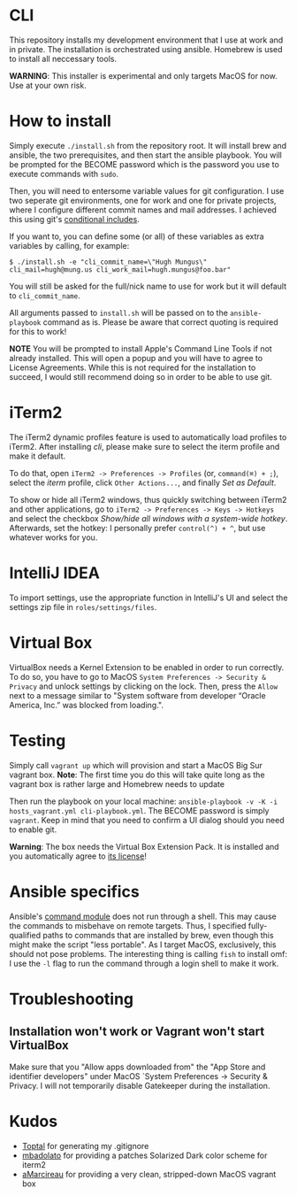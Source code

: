 # CLI

This repository installs my development environment that I use at work and in private.
The installation is orchestrated using ansible.
Homebrew is used to install all neccessary tools.

**WARNING**: This installer is experimental and only targets MacOS for now.
Use at your own risk.

# How to install

Simply execute `./install.sh` from the repository root.
It will install brew and ansible, the two prerequisites, and then start the ansible playbook.
You will be prompted for the BECOME password which is the password you use to execute commands with `sudo`.

Then, you will need to entersome variable values for git configuration.
I use two seperate git environments, one for work and one for private projects, where I configure different commit names and mail addresses.
I achieved this using git's [conditional includes](https://git-scm.com/docs/git-config#_conditional_includes).

If you want to, you can define some (or all) of these variables as extra variables by calling, for example:

```shell
$ ./install.sh -e "cli_commit_name=\"Hugh Mungus\" cli_mail=hugh@mung.us cli_work_mail=hugh.mungus@foo.bar"
```

You will still be asked for the full/nick name to use for work but it will default to `cli_commit_name`.

All arguments passed to `install.sh` will be passed on to the `ansible-playbook` command as is.
Please be aware that correct quoting is required for this to work!

**NOTE** You will be prompted to install Apple's Command Line Tools if not already installed.
This will open a popup and you will have to agree to License Agreements.
While this is not required for the installation to succeed, I would still recommend doing so in order to be able to use git.

# iTerm2

The iTerm2 dynamic profiles feature is used to automatically load profiles to iTerm2.
After installing _cli_, please make sure to select the iterm profile and make it default.

To do that, open `iTerm2 -> Preferences -> Profiles` (or, `command(⌘) + ;`), select the _iterm_ profile, click `Other Actions...`, and finally _Set as Default_.

To show or hide all iTerm2 windows, thus quickly switching between iTerm2 and other applications, go to `iTerm2 -> Preferences -> Keys -> Hotkeys` and select the checkbox _Show/hide all windows with a system-wide hotkey_.
Afterwards, set the hotkey: I personally prefer `control(^) + ^`, but use whatever works for you.

# IntelliJ IDEA

To import settings, use the appropriate function in IntelliJ's UI and select the settings zip file in `roles/settings/files`.

# Virtual Box

VirtualBox needs a Kernel Extension to be enabled in order to run correctly.
To do so, you have to go to MacOS `System Preferences -> Security & Privacy` and unlock settings by clicking on the lock.
Then, press the `Allow` next to a message similar to "System software from developer “Oracle America, Inc.” was blocked from loading.".

# Testing

Simply call `vagrant up` which will provision and start a MacOS Big Sur vagrant box.
**Note**: The first time you do this will take quite long as the vagrant box is rather large and Homebrew needs to update

Then run the playbook on your local machine: `ansible-playbook -v -K -i hosts_vagrant.yml cli-playbook.yml`.
The BECOME password is simply `vagrant`.
Keep in mind that you need to confirm a UI dialog should you need to enable git.

**Warning**: The box needs the Virtual Box Extension Pack.
It is installed and you automatically agree to [its license](https://www.virtualbox.org/wiki/VirtualBox_PUEL)!

# Ansible specifics

Ansible's [command module](https://docs.ansible.com/ansible/latest/collections/ansible/builtin/command_module.html#synopsis) does not run through a shell.
This may cause the commands to misbehave on remote targets.
Thus, I specified fully-qualified paths to commands that are installed by brew, even though this might make the script "less portable".
As I target MacOS, exclusively, this should not pose problems.
The interesting thing is calling `fish` to install omf: I use the `-l` flag to run the command through a login shell to make it work.

# Troubleshooting

## Installation won't work or Vagrant won't start VirtualBox

Make sure that you "Allow apps downloaded from" the "App Store and identifier developers" under MacOS `System Preferences -> Security & Privacy.
I will not temporarily disable Gatekeeper during the installation.

# Kudos

- [Toptal](https://www.toptal.com/developers/gitignore/api/linux,macos,windows,intellij+all,visualstudiocode,vim,git) for generating my .gitignore
- [mbadolato](https://github.com/mbadolato/iTerm2-Color-Schemes#solarized-dark---patched) for providing a patches Solarized Dark color scheme for iterm2
- [aMarcireau](https://app.vagrantup.com/amarcireau/boxes/macos) for providing a very clean, stripped-down MacOS vagrant box
